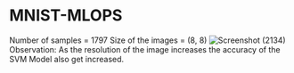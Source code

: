 # MNIST-MLOPS
Number of samples = 1797
Size of the images = (8, 8) 
![Screenshot (2134)](https://user-images.githubusercontent.com/39644383/131973162-8296e43f-deee-4d46-ae69-6da13e92f671.png)
Observation: As the resolution of the image increases the accuracy of the SVM Model also get increased.
